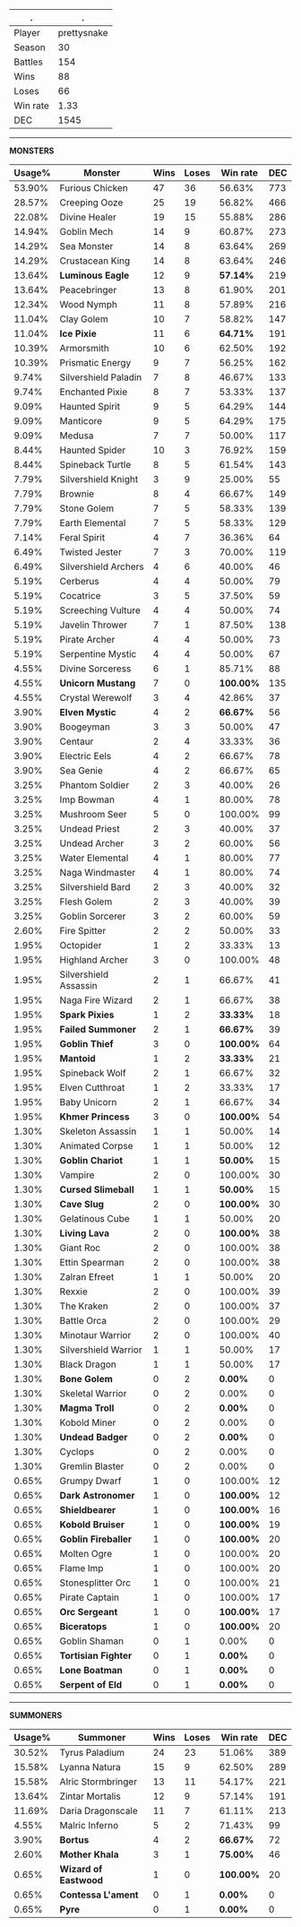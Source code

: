 .|.
|-|-
Player|prettysnake
Season|30
Battles|154
Wins|88
Loses|66
Win rate|1.33
DEC|1545

---
**MONSTERS**

Usage%|Monster|Wins|Loses|Win rate|DEC|
-|-|-|-|-|-|
53.90%|Furious Chicken|47|36|56.63%|773|
28.57%|Creeping Ooze|25|19|56.82%|466|
22.08%|Divine Healer|19|15|55.88%|286|
14.94%|Goblin Mech|14|9|60.87%|273|
14.29%|Sea Monster|14|8|63.64%|269|
14.29%|Crustacean King|14|8|63.64%|246|
13.64%|**Luminous Eagle**|12|9|**57.14%**|219|
13.64%|Peacebringer|13|8|61.90%|201|
12.34%|Wood Nymph|11|8|57.89%|216|
11.04%|Clay Golem|10|7|58.82%|147|
11.04%|**Ice Pixie**|11|6|**64.71%**|191|
10.39%|Armorsmith|10|6|62.50%|192|
10.39%|Prismatic Energy|9|7|56.25%|162|
9.74%|Silvershield Paladin|7|8|46.67%|133|
9.74%|Enchanted Pixie|8|7|53.33%|137|
9.09%|Haunted Spirit|9|5|64.29%|144|
9.09%|Manticore|9|5|64.29%|175|
9.09%|Medusa|7|7|50.00%|117|
8.44%|Haunted Spider|10|3|76.92%|159|
8.44%|Spineback Turtle|8|5|61.54%|143|
7.79%|Silvershield Knight|3|9|25.00%|55|
7.79%|Brownie|8|4|66.67%|149|
7.79%|Stone Golem|7|5|58.33%|139|
7.79%|Earth Elemental|7|5|58.33%|129|
7.14%|Feral Spirit|4|7|36.36%|64|
6.49%|Twisted Jester|7|3|70.00%|119|
6.49%|Silvershield Archers|4|6|40.00%|46|
5.19%|Cerberus|4|4|50.00%|79|
5.19%|Cocatrice|3|5|37.50%|59|
5.19%|Screeching Vulture|4|4|50.00%|74|
5.19%|Javelin Thrower|7|1|87.50%|138|
5.19%|Pirate Archer|4|4|50.00%|73|
5.19%|Serpentine Mystic|4|4|50.00%|67|
4.55%|Divine Sorceress|6|1|85.71%|88|
4.55%|**Unicorn Mustang**|7|0|**100.00%**|135|
4.55%|Crystal Werewolf|3|4|42.86%|37|
3.90%|**Elven Mystic**|4|2|**66.67%**|56|
3.90%|Boogeyman|3|3|50.00%|47|
3.90%|Centaur|2|4|33.33%|36|
3.90%|Electric Eels|4|2|66.67%|78|
3.90%|Sea Genie|4|2|66.67%|65|
3.25%|Phantom Soldier|2|3|40.00%|26|
3.25%|Imp Bowman|4|1|80.00%|78|
3.25%|Mushroom Seer|5|0|100.00%|99|
3.25%|Undead Priest|2|3|40.00%|37|
3.25%|Undead Archer|3|2|60.00%|56|
3.25%|Water Elemental|4|1|80.00%|77|
3.25%|Naga Windmaster|4|1|80.00%|74|
3.25%|Silvershield Bard|2|3|40.00%|32|
3.25%|Flesh Golem|2|3|40.00%|39|
3.25%|Goblin Sorcerer|3|2|60.00%|59|
2.60%|Fire Spitter|2|2|50.00%|33|
1.95%|Octopider|1|2|33.33%|13|
1.95%|Highland Archer|3|0|100.00%|48|
1.95%|Silvershield Assassin|2|1|66.67%|41|
1.95%|Naga Fire Wizard|2|1|66.67%|38|
1.95%|**Spark Pixies**|1|2|**33.33%**|18|
1.95%|**Failed Summoner**|2|1|**66.67%**|39|
1.95%|**Goblin Thief**|3|0|**100.00%**|64|
1.95%|**Mantoid**|1|2|**33.33%**|21|
1.95%|Spineback Wolf|2|1|66.67%|32|
1.95%|Elven Cutthroat|1|2|33.33%|17|
1.95%|Baby Unicorn|2|1|66.67%|34|
1.95%|**Khmer Princess**|3|0|**100.00%**|54|
1.30%|Skeleton Assassin|1|1|50.00%|14|
1.30%|Animated Corpse|1|1|50.00%|12|
1.30%|**Goblin Chariot**|1|1|**50.00%**|15|
1.30%|Vampire|2|0|100.00%|30|
1.30%|**Cursed Slimeball**|1|1|**50.00%**|15|
1.30%|**Cave Slug**|2|0|**100.00%**|30|
1.30%|Gelatinous Cube|1|1|50.00%|20|
1.30%|**Living Lava**|2|0|**100.00%**|38|
1.30%|Giant Roc|2|0|100.00%|38|
1.30%|Ettin Spearman|2|0|100.00%|38|
1.30%|Zalran Efreet|1|1|50.00%|20|
1.30%|Rexxie|2|0|100.00%|39|
1.30%|The Kraken|2|0|100.00%|37|
1.30%|Battle Orca|2|0|100.00%|29|
1.30%|Minotaur Warrior|2|0|100.00%|40|
1.30%|Silvershield Warrior|1|1|50.00%|17|
1.30%|Black Dragon|1|1|50.00%|17|
1.30%|**Bone Golem**|0|2|**0.00%**|0|
1.30%|Skeletal Warrior|0|2|0.00%|0|
1.30%|**Magma Troll**|0|2|**0.00%**|0|
1.30%|Kobold Miner|0|2|0.00%|0|
1.30%|**Undead Badger**|0|2|**0.00%**|0|
1.30%|Cyclops|0|2|0.00%|0|
1.30%|Gremlin Blaster|0|2|0.00%|0|
0.65%|Grumpy Dwarf|1|0|100.00%|12|
0.65%|**Dark Astronomer**|1|0|**100.00%**|12|
0.65%|**Shieldbearer**|1|0|**100.00%**|16|
0.65%|**Kobold Bruiser**|1|0|**100.00%**|19|
0.65%|**Goblin Fireballer**|1|0|**100.00%**|20|
0.65%|Molten Ogre|1|0|100.00%|20|
0.65%|Flame Imp|1|0|100.00%|20|
0.65%|Stonesplitter Orc|1|0|100.00%|21|
0.65%|Pirate Captain|1|0|100.00%|17|
0.65%|**Orc Sergeant**|1|0|**100.00%**|17|
0.65%|**Biceratops**|1|0|**100.00%**|20|
0.65%|Goblin Shaman|0|1|0.00%|0|
0.65%|**Tortisian Fighter**|0|1|**0.00%**|0|
0.65%|**Lone Boatman**|0|1|**0.00%**|0|
0.65%|**Serpent of Eld**|0|1|**0.00%**|0|

---
**SUMMONERS**

Usage%|Summoner|Wins|Loses|Win rate|DEC|
-|-|-|-|-|-|
30.52%|Tyrus Paladium|24|23|51.06%|389|
15.58%|Lyanna Natura|15|9|62.50%|289|
15.58%|Alric Stormbringer|13|11|54.17%|221|
13.64%|Zintar Mortalis|12|9|57.14%|191|
11.69%|Daria Dragonscale|11|7|61.11%|213|
4.55%|Malric Inferno|5|2|71.43%|99|
3.90%|**Bortus**|4|2|**66.67%**|72|
2.60%|**Mother Khala**|3|1|**75.00%**|46|
0.65%|**Wizard of Eastwood**|1|0|**100.00%**|20|
0.65%|**Contessa L'ament**|0|1|**0.00%**|0|
0.65%|**Pyre**|0|1|**0.00%**|0|
